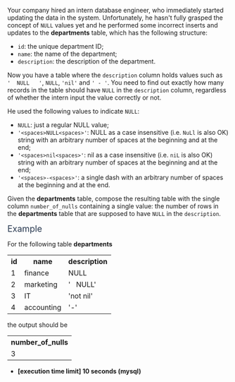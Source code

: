 <p>Your company hired an intern database engineer, who immediately started updating the data in the system. Unfortunately, he hasn't fully grasped the concept of <code>NULL</code> values yet and he performed some incorrect inserts and updates to the <strong>departments</strong> table, which has the following structure:</p>
<ul>
<li><code>id</code>: the unique department ID;</li>
<li><code>name</code>: the name of the department;</li>
<li><code>description</code>: the description of the department.</li>
</ul>
<p>Now you have a table where the <code>description</code> column holds values such as <code>'  NULL   '</code>, <code>NULL</code>, <code>'nil'</code> and <code>' - '</code>. You need to find out exactly how many records in the table should have <code>NULL</code> in the <code>description</code> column, regardless of whether the intern input the value correctly or not.</p>
<p>He used the following values to indicate <code>NULL</code>:</p>
<ul>
<li><code>NULL</code>: just a regular NULL value;</li>
<li><code>'&lt;spaces&gt;NULL&lt;spaces&gt;'</code>: NULL as a case insensitive (i.e. <code>NuLl</code> is also OK) string with an arbitrary number of spaces at the beginning and at the end;</li>
<li><code>'&lt;spaces&gt;nil&lt;spaces&gt;'</code>: nil as a case insensitive (i.e. <code>niL</code> is also OK) string with an arbitrary number of spaces at the beginning and at the end;</li>
<li><code>'&lt;spaces&gt;-&lt;spaces&gt;'</code>: a single dash with an arbitrary number of spaces at the beginning and at the end.</li>
</ul>
<p>Given the <strong>departments</strong> table, compose the resulting table with the single column <code>number_of_nulls</code> containing a single value: the number of rows in the <strong>departments</strong> table that are supposed to have <code>NULL</code> in the <code>description</code>.</p>
<p><span class="markdown--header" style="color:#2b3b52;font-size:1.4em">Example</span></p>
<p>For the following table <strong>departments</strong></p>
<table><tr>
</tr><tr>
<th>id</th>
<th>name</th>
<th>description</th>
</tr>
<tr>
<td>1</td>
<td>finance</td>
<td>NULL</td>
</tr>
<tr>
<td>2</td>
<td>marketing</td>
<td>'   NULL'</td>
</tr>
<tr>
<td>3</td>
<td>IT</td>
<td>'not nil'</td>
</tr>
<tr>
<td>4</td>
<td>accounting</td>
<td>'-'</td>
</tr>
</table>
<p>the output should be</p>
<table>
<tr>
<th>number_of_nulls</th>
</tr>
<tr>
<td>3</td>
</tr>
</table>
<ul>
<li><strong>[execution time limit] 10 seconds (mysql)</strong></li>
</ul>
